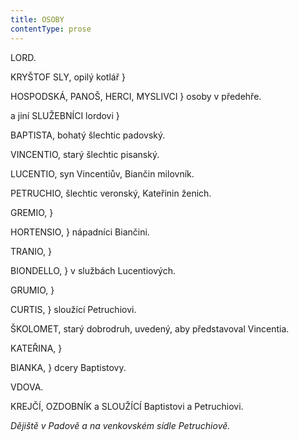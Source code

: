 ```yaml
---
title: OSOBY
contentType: prose
---
```


<section>

LORD.

KRYŠTOF SLY, opilý kotlář }

HOSPODSKÁ, PANOŠ, HERCI, MYSLIVCI } osoby v předehře.

a jiní SLUŽEBNÍCI lordovi }

BAPTISTA, bohatý šlechtic padovský.

VINCENTIO, starý šlechtic pisanský.

LUCENTIO, syn Vincentiův, Biančin milovník.

PETRUCHIO, šlechtic veronský, Kateřinin ženich.

GREMIO, }

HORTENSIO, } nápadníci Biančini.

TRANIO, }

BIONDELLO, } v službách Lucentiových.

GRUMIO, }

CURTIS, } sloužící Petruchiovi.

ŠKOLOMET, starý dobrodruh, uvedený, aby představoval Vincentia.

KATEŘINA, }

BIANKA, } dcery Baptistovy.

VDOVA.

KREJČÍ, OZDOBNÍK a SLOUŽÍCÍ Baptistovi a Petruchiovi.

_Dějiště v Padově a na venkovském sídle Petruchiově._

</section>
